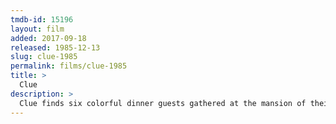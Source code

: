 ```yaml
---
tmdb-id: 15196
layout: film
added: 2017-09-18
released: 1985-12-13
slug: clue-1985
permalink: films/clue-1985
title: >
  Clue
description: >
  Clue finds six colorful dinner guests gathered at the mansion of their host, Mr. Boddy -- who turns up dead after his secret is exposed: He was blackmailing all of them. With the killer among them, the guests and Boddy's chatty butler must suss out the culprit before the body count rises.
---
```

